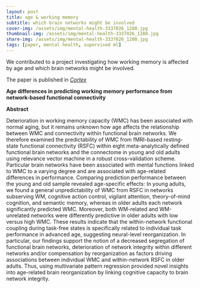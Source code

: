 ```yaml
---
layout: post
title: age & working memory
subtitle: which brain networks might be involved
cover-img: /assets/img/mental-health-3337026_1280.jpg
thumbnail-img: /assets/img/mental-health-3337026_1280.jpg
share-img: /assets/img/mental-health-3337026_1280.jpg
tags: [paper, mental health, supervised ml]
---
```


We contributed to a project investigating how working memory is affected by age and which brain networks might be involved.

The paper is published in [*Cortex*](https://www.sciencedirect.com/science/article/pii/S0010945220303142)

**Age differences in predicting working memory performance from network-based functional connectivity**

**Abstract** 

Deterioration in working memory capacity (WMC) has been associated with normal aging, but it remains unknown how age affects the relationship between WMC and connectivity within functional brain networks. 
We therefore examined the predictability of WMC from fMRI-based resting-state functional connectivity (RSFC) within eight meta-analytically defined functional brain networks and the connectome in young and old adults using relevance vector machine in a robust cross-validation scheme. Particular brain networks have been associated with mental functions linked to WMC to a varying degree and are associated with age-related differences in performance. 
Comparing prediction performance between the young and old sample revealed age-specific effects: In young adults, we found a general unpredictability of WMC from RSFC in networks subserving WM, cognitive action control, vigilant attention, theory-of-mind cognition, and semantic memory, whereas in older adults each network significantly predicted WMC. Moreover, both WM-related and WM-unrelated networks were differently predictive in older adults with low versus high WMC. These results indicate that the within-network functional coupling during task-free states is specifically related to individual task performance in advanced age, suggesting neural-level reorganization. 
In particular, our findings support the notion of a decreased segregation of functional brain networks, deterioration of network integrity within different networks and/or compensation by reorganization as factors driving associations between individual WMC and within-network RSFC in older adults. 
Thus, using multivariate pattern regression provided novel insights into age-related brain reorganization by linking cognitive capacity to brain network integrity.







